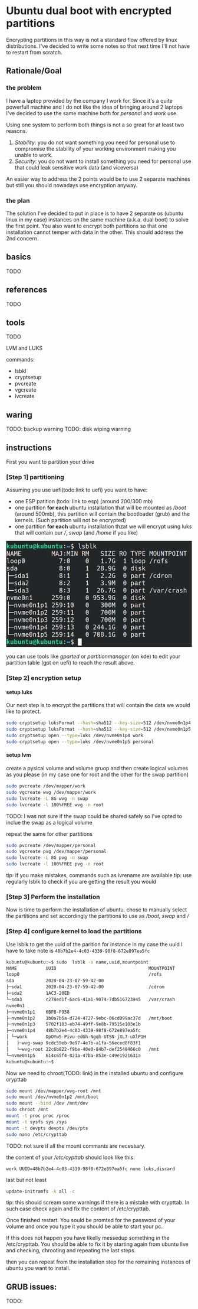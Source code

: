 # Ubuntu dual boot with encrypted partitions
Encrypting partitions in this way is not a standard flow offered by linux distributions.
I've decided to write some notes so that next time I'll not have to restart from scratch.

## Rationale/Goal
### the problem
I have a laptop provided by the company I work for. Since it's a quite powerfull machine and I do not like the idea of bringing around 2 laptops I've decided to use the same machine both for *personal* and *work* use.

Using one system to perform both things is not a so great for at least two reasons.
1. *Stability*: you do not want something you need for personal use to compromise the stability of your working environment making you unable to work. 
2. *Security*: you do not want to install something you need for personal use that could leak sensitive work data (and viceversa) 

An easier way to address the 2 points would be to use 2 separate machines but still you should nowadays use encryption anyway. 

### the plan
The solution I've decided to put in place is to have 2 separate os (ubuntu linux in my case) instances on the same machine (a.k.a. dual boot) to solve the first point.
You also want to encrypt both partitions so that one installation cannot temper with data in the other. This should address the 2nd concern.

## basics
TODO

## references
TODO

## tools
TODO

LVM and LUKS

commands:
- lsbkl
- cryptsetup
- pvcreate
- vgcreate
- lvcreate



## waring
TODO: backup warning
TODO: disk wiping warning

## instructions
First you want to partition your drive


### [Step 1] partitioning
Assuming you use uefi(todo:link to uefi) you want to have:
 - one ESP patition (todo: link to esp) (around 200/300 mb)
 - one partition **for each** ubuntu installation that will be mounted as */boot* (around 500mb), this partition will contain the bootloader (grub) and the kernels. (Such partition will not be encrypted) 
 - one partition **for each** ubuntu installation thzat we will encrypt using luks that will contain our */*, *swap* (and */home* if you like)

![starting point](01_starting_point.png)

you can use tools like *gparted* or *partitionmanager* (on kde) to edit your partition table (gpt on uefi) to reach the result above.

### [Step 2] encryption setup

#### setup luks

Our next step is to encrypt the partitions that will contain the data we would like to protect.

``` bash
sudo cryptsetup luksFormat --hash=sha512 --key-size=512 /dev/nvme0n1p4
sudo cryptsetup luksFormat --hash=sha512 --key-size=512 /dev/nvme0n1p5
sudo cryptsetup open --type=luks /dev/nvme0n1p4 work
sudo cryptsetup open --type=luks /dev/nvme0n1p5 personal
```

#### setup lvm

create a pysical volume and volume gruop and then create logical volumes as you please (in my case one for root and the other for the swap partition)
``` bash
sudo pvcreate /dev/mapper/work 
sudo vgcreate wvg /dev/mapper/work 
sudo lvcreate -L 8G wvg -n swap
sudo lvcreate -l 100%FREE wvg -n root
```
TODO: I was not sure if the swap could be shared safely so I've opted to inclue the swap as a logical volume

repeat the same for other partitions
``` bash
sudo pvcreate /dev/mapper/personal
sudo vgcreate pvg /dev/mapper/personal
sudo lvcreate -L 8G pvg -n swap
sudo lvcreate -l 100%FREE pvg -n root
```
tip: if you make mistakes, commands such as lvrename are available 
tip: use regularly lsblk to check if you are getting the result you would 

### [Step 3] Perform the installation

Now is time to perform the installation of ubuntu. chose to manually select the partitions and set accordingly the partitions to use as */boot*, *swap* and */* 

### [Step 4] configure kernel to load the partitions

Use lsblk to get the uuid of the parition 
for instance in my case the uuid I have to take note is `48b7b2e4-4c03-4339-98f8-672e897ea5fc`

``` bash
kubuntu@kubuntu:~$ sudo  lsblk -o name,uuid,mountpoint
NAME           UUID                                   MOUNTPOINT
loop0                                                 /rofs
sda            2020-04-23-07-59-42-00                 
├─sda1         2020-04-23-07-59-42-00                 /cdrom
├─sda2         1AC3-20ED                              
└─sda3         c278ed1f-6ac6-41a1-9074-7db516723945   /var/crash
nvme0n1                                               
├─nvme0n1p1    6BFB-F958                              
├─nvme0n1p2    1b0a7b5a-d724-4727-9ebc-06cd099ac37d   /mnt/boot
├─nvme0n1p3    5702f183-eb74-49ff-9e8b-79515e103e1b   
├─nvme0n1p4    48b7b2e4-4c03-4339-98f8-672e897ea5fc   
│ └─work       DpOYw5-Pivu-edGh-Ngqh-UTSN-jXL7-uXlP1H 
│   ├─wvg-swap 9cdc59eb-9e97-4e7b-a1fa-56eced8f83f1   
│   └─wvg-root 22c6b822-f9be-40e0-84b7-def2548466c0   /mnt
└─nvme0n1p5    614c65f4-821a-47ba-853e-c49e1921631a   
kubuntu@kubuntu:~$ 
```

Now we need to chroot(TODO: link) in the installed ubuntu and configure crypttab 
``` bash
sudo mount /dev/mapper/wvg-root /mnt
sudo mount /dev/nvme0n1p2 /mnt/boot
sudo mount --bind /dev /mnt/dev
sudo chroot /mnt
mount -t proc proc /proc
mount -t sysfs sys /sys
mount -t devpts devpts /dev/pts
sudo nano /etc/crypttab
```
TODO: not sure if all the mount commants are necessary.

the content of your */etc/cypttab* should look like this:

```
work UUID=48b7b2e4-4c03-4339-98f8-672e897ea5fc none luks,discard
```

last but not least

``` bash
update-initramfs -k all -c
```

tip: this should scream some warnings if there is a mistake with crypttab. 
In such case check again and fix the content of /etc/crypttab.

Once finished restart. 
You sould be promted for the password of your volume and once you type it you should be able to start your pc.

If this does not happen you have likelly messedup something in the /etc/crypttab. 
You should be able to fix it by starting again from ubuntu live and checking, chrooting and repeating the last steps. 

then you can repeat from the installation step for the remaining instances of ubuntu you want to install.

## GRUB issues:
TODO:

[encrypting disks on ubuntu]: https://medium.com/@chrishantha/encrypting-disks-on-ubuntu-19-04-b50bfc65182a
[arch lvm on luks]: https://wiki.archlinux.org/index.php/Dm-crypt/Encrypting_an_entire_system#LVM_on_LUKS
[arch wipe disk]: todo
[boot process]: https://linuxhint.com/understanding_boot_process_bios_uefi/
[cypttab]: todo
